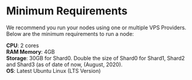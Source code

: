 # Minimum Requirements

We recommend you run your nodes using one or multiple VPS Providers. Below are the minimum requirements to run a node:

**CPU**: 2 cores  
**RAM Memory**: 4GB  
**Storage**: 30GB for Shard0. Double the size of Shard0 for Shard1, Shard2 and Shard3 \(as of date of now, \(August, 2020\).  
**OS**: Latest Ubuntu Linux \(LTS Version\)

